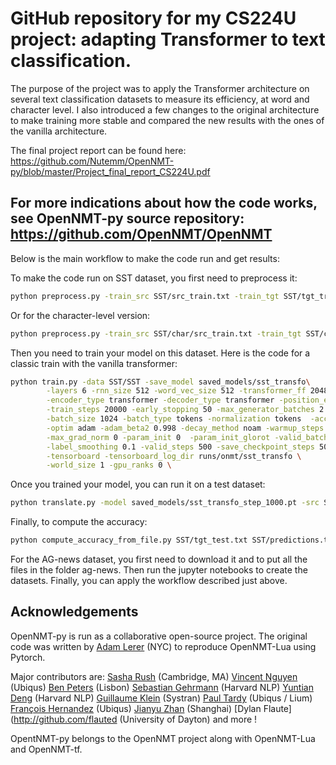 # GitHub repository for my CS224U project: adapting Transformer to text classification.

The purpose of the project was to apply the Transformer architecture on several text classification datasets to measure its efficiency, at word and character level. I also introduced a few changes to the original architecture to make training more stable and compared the new results with the ones of the vanilla architecture.

The final project report can be found here: https://github.com/Nutemm/OpenNMT-py/blob/master/Project_final_report_CS224U.pdf

## For more indications about how the code works, see OpenNMT-py source repository: https://github.com/OpenNMT/OpenNMT

Below is the main workflow to make the code run and get results:

To make the code run on SST dataset, you first need to preprocess it:

```bash
python preprocess.py -train_src SST/src_train.txt -train_tgt SST/tgt_train.txt -valid_src SST/src_val.txt -valid_tgt SST/tgt_val.txt -save_data SST/SST --src_vocab_size 50000 --tgt_vocab_size 10 --src_seq_length 100000 --tgt_seq_length 100000
```

Or for the character-level version:

```bash
python preprocess.py -train_src SST/char/src_train.txt -train_tgt SST/char/tgt_train.txt -valid_src SST/char/src_val.txt -valid_tgt SST/char/tgt_val.txt -save_data SST/char/SST --src_vocab_size 50000 --tgt_vocab_size 10 --src_seq_length 100000 --tgt_seq_length 100000
```

Then you need to train your model on this dataset. Here is the code for a classic train with the vanilla transformer:


```bash
python train.py -data SST/SST -save_model saved_models/sst_transfo\
        -layers 6 -rnn_size 512 -word_vec_size 512 -transformer_ff 2048 -heads 8  \
        -encoder_type transformer -decoder_type transformer -position_encoding \
        -train_steps 20000 -early_stopping 50 -max_generator_batches 2 -dropout 0.1 \
        -batch_size 1024 -batch_type tokens -normalization tokens  -accum_count 2 \
        -optim adam -adam_beta2 0.998 -decay_method noam -warmup_steps 8000 -learning_rate 2 \
        -max_grad_norm 0 -param_init 0  -param_init_glorot -valid_batch_size 8\
        -label_smoothing 0.1 -valid_steps 500 -save_checkpoint_steps 500 \
        -tensorboard -tensorboard_log_dir runs/onmt/sst_transfo \
        -world_size 1 -gpu_ranks 0 \
```

Once you trained your model, you can run it on a test dataset:

```bash
python translate.py -model saved_models/sst_transfo_step_1000.pt -src SST/src_test.txt -output SST/predictions.txt -verbose -gpu 0
```

Finally, to compute the accuracy:

```bash
python compute_accuracy_from_file.py SST/tgt_test.txt SST/predictions.txt
```

For the AG-news dataset, you first need to download it and to put all the files in the folder ag-news. Then run the jupyter notebooks to create the datasets. Finally, you can apply the workflow described just above.


## Acknowledgements

OpenNMT-py is run as a collaborative open-source project.
The original code was written by [Adam Lerer](http://github.com/adamlerer) (NYC) to reproduce OpenNMT-Lua using Pytorch.

Major contributors are:
[Sasha Rush](https://github.com/srush) (Cambridge, MA)
[Vincent Nguyen](https://github.com/vince62s) (Ubiqus)
[Ben Peters](http://github.com/bpopeters) (Lisbon)
[Sebastian Gehrmann](https://github.com/sebastianGehrmann) (Harvard NLP)
[Yuntian Deng](https://github.com/da03) (Harvard NLP)
[Guillaume Klein](https://github.com/guillaumekln) (Systran)
[Paul Tardy](https://github.com/pltrdy) (Ubiqus / Lium)
[François Hernandez](https://github.com/francoishernandez) (Ubiqus)
[Jianyu Zhan](http://github.com/jianyuzhan) (Shanghai)
[Dylan Flaute](http://github.com/flauted (University of Dayton)
and more !

OpentNMT-py belongs to the OpenNMT project along with OpenNMT-Lua and OpenNMT-tf.
